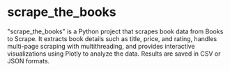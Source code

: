 # scrape_the_books
"scrape_the_books" is a Python project that scrapes book data from Books to Scrape. It extracts book details such as title, price, and rating, handles multi-page scraping with multithreading, and provides interactive visualizations using Plotly to analyze the data. Results are saved in CSV or JSON formats.
